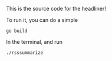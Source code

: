 
This is the source code for the headliner!

To run it, you can do a simple

```
go build
```

In the terminal, and run

```
./rsssummarize
```

